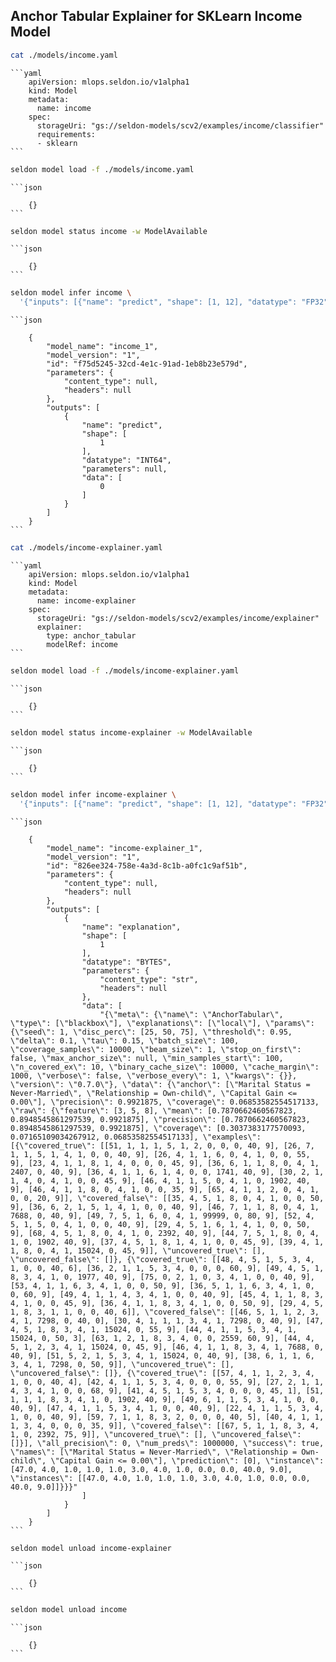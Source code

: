 ## Anchor Tabular Explainer for SKLearn Income Model


```bash
cat ./models/income.yaml
```
````{collapse} Expand to see output
```yaml
    apiVersion: mlops.seldon.io/v1alpha1
    kind: Model
    metadata:
      name: income
    spec:
      storageUri: "gs://seldon-models/scv2/examples/income/classifier"
      requirements:
      - sklearn
```
````

```bash
seldon model load -f ./models/income.yaml
```
````{collapse} Expand to see output
```json

    {}
```
````

```bash
seldon model status income -w ModelAvailable
```
````{collapse} Expand to see output
```json

    {}
```
````

```bash
seldon model infer income \
  '{"inputs": [{"name": "predict", "shape": [1, 12], "datatype": "FP32", "data": [[47,4,1,1,1,3,4,1,0,0,40,9]]}]}' 
```
````{collapse} Expand to see output
```json

    {
    	"model_name": "income_1",
    	"model_version": "1",
    	"id": "f75d5245-32cd-4e1c-91ad-1eb8b23e579d",
    	"parameters": {
    		"content_type": null,
    		"headers": null
    	},
    	"outputs": [
    		{
    			"name": "predict",
    			"shape": [
    				1
    			],
    			"datatype": "INT64",
    			"parameters": null,
    			"data": [
    				0
    			]
    		}
    	]
    }
```
````

```bash
cat ./models/income-explainer.yaml
```
````{collapse} Expand to see output
```yaml
    apiVersion: mlops.seldon.io/v1alpha1
    kind: Model
    metadata:
      name: income-explainer
    spec:
      storageUri: "gs://seldon-models/scv2/examples/income/explainer"
      explainer:
        type: anchor_tabular
        modelRef: income
```
````

```bash
seldon model load -f ./models/income-explainer.yaml
```
````{collapse} Expand to see output
```json

    {}
```
````

```bash
seldon model status income-explainer -w ModelAvailable
```
````{collapse} Expand to see output
```json

    {}
```
````

```bash
seldon model infer income-explainer \
  '{"inputs": [{"name": "predict", "shape": [1, 12], "datatype": "FP32", "data": [[47,4,1,1,1,3,4,1,0,0,40,9]]}]}'
```
````{collapse} Expand to see output
```json

    {
    	"model_name": "income-explainer_1",
    	"model_version": "1",
    	"id": "826ee324-758e-4a3d-8c1b-a0fc1c9af51b",
    	"parameters": {
    		"content_type": null,
    		"headers": null
    	},
    	"outputs": [
    		{
    			"name": "explanation",
    			"shape": [
    				1
    			],
    			"datatype": "BYTES",
    			"parameters": {
    				"content_type": "str",
    				"headers": null
    			},
    			"data": [
    				"{\"meta\": {\"name\": \"AnchorTabular\", \"type\": [\"blackbox\"], \"explanations\": [\"local\"], \"params\": {\"seed\": 1, \"disc_perc\": [25, 50, 75], \"threshold\": 0.95, \"delta\": 0.1, \"tau\": 0.15, \"batch_size\": 100, \"coverage_samples\": 10000, \"beam_size\": 1, \"stop_on_first\": false, \"max_anchor_size\": null, \"min_samples_start\": 100, \"n_covered_ex\": 10, \"binary_cache_size\": 10000, \"cache_margin\": 1000, \"verbose\": false, \"verbose_every\": 1, \"kwargs\": {}}, \"version\": \"0.7.0\"}, \"data\": {\"anchor\": [\"Marital Status = Never-Married\", \"Relationship = Own-child\", \"Capital Gain <= 0.00\"], \"precision\": 0.9921875, \"coverage\": 0.06853582554517133, \"raw\": {\"feature\": [3, 5, 8], \"mean\": [0.7870662460567823, 0.8948545861297539, 0.9921875], \"precision\": [0.7870662460567823, 0.8948545861297539, 0.9921875], \"coverage\": [0.3037383177570093, 0.07165109034267912, 0.06853582554517133], \"examples\": [{\"covered_true\": [[51, 1, 1, 1, 5, 1, 2, 0, 0, 0, 40, 9], [26, 7, 1, 1, 5, 1, 4, 1, 0, 0, 40, 9], [26, 4, 1, 1, 6, 0, 4, 1, 0, 0, 55, 9], [23, 4, 1, 1, 8, 1, 4, 0, 0, 0, 45, 9], [36, 6, 1, 1, 8, 0, 4, 1, 2407, 0, 40, 9], [36, 4, 1, 1, 6, 1, 4, 0, 0, 1741, 40, 9], [30, 2, 1, 1, 4, 0, 4, 1, 0, 0, 45, 9], [46, 4, 1, 1, 5, 0, 4, 1, 0, 1902, 40, 9], [46, 4, 1, 1, 8, 0, 4, 1, 0, 0, 35, 9], [65, 4, 1, 1, 2, 0, 4, 1, 0, 0, 20, 9]], \"covered_false\": [[35, 4, 5, 1, 8, 0, 4, 1, 0, 0, 50, 9], [36, 6, 2, 1, 5, 1, 4, 1, 0, 0, 40, 9], [46, 7, 1, 1, 8, 0, 4, 1, 7688, 0, 40, 9], [49, 7, 5, 1, 6, 0, 4, 1, 99999, 0, 80, 9], [52, 4, 5, 1, 5, 0, 4, 1, 0, 0, 40, 9], [29, 4, 5, 1, 6, 1, 4, 1, 0, 0, 50, 9], [68, 4, 5, 1, 8, 0, 4, 1, 0, 2392, 40, 9], [44, 7, 5, 1, 8, 0, 4, 1, 0, 1902, 40, 9], [37, 4, 5, 1, 8, 1, 4, 1, 0, 0, 45, 9], [39, 4, 1, 1, 8, 0, 4, 1, 15024, 0, 45, 9]], \"uncovered_true\": [], \"uncovered_false\": []}, {\"covered_true\": [[48, 4, 5, 1, 5, 3, 4, 1, 0, 0, 40, 6], [36, 2, 1, 1, 5, 3, 4, 0, 0, 0, 60, 9], [49, 4, 5, 1, 8, 3, 4, 1, 0, 1977, 40, 9], [75, 0, 2, 1, 0, 3, 4, 1, 0, 0, 40, 9], [53, 4, 1, 1, 6, 3, 4, 1, 0, 0, 50, 9], [36, 5, 1, 1, 6, 3, 4, 1, 0, 0, 60, 9], [49, 4, 1, 1, 4, 3, 4, 1, 0, 0, 40, 9], [45, 4, 1, 1, 8, 3, 4, 1, 0, 0, 45, 9], [36, 4, 1, 1, 8, 3, 4, 1, 0, 0, 50, 9], [29, 4, 5, 1, 8, 3, 1, 1, 0, 0, 40, 6]], \"covered_false\": [[46, 5, 1, 1, 2, 3, 4, 1, 7298, 0, 40, 0], [30, 4, 1, 1, 1, 3, 4, 1, 7298, 0, 40, 9], [47, 4, 5, 1, 8, 3, 4, 1, 15024, 0, 55, 9], [44, 4, 1, 1, 5, 3, 4, 1, 15024, 0, 50, 3], [63, 1, 2, 1, 8, 3, 4, 0, 0, 2559, 60, 9], [44, 4, 5, 1, 2, 3, 4, 1, 15024, 0, 45, 9], [46, 4, 1, 1, 8, 3, 4, 1, 7688, 0, 40, 9], [51, 5, 2, 1, 5, 3, 4, 1, 15024, 0, 40, 9], [38, 6, 1, 1, 6, 3, 4, 1, 7298, 0, 50, 9]], \"uncovered_true\": [], \"uncovered_false\": []}, {\"covered_true\": [[57, 4, 1, 1, 2, 3, 4, 1, 0, 0, 40, 4], [42, 4, 1, 1, 5, 3, 4, 0, 0, 0, 55, 9], [27, 2, 1, 1, 4, 3, 4, 1, 0, 0, 68, 9], [41, 4, 5, 1, 5, 3, 4, 0, 0, 0, 45, 1], [51, 1, 1, 1, 8, 3, 4, 1, 0, 1902, 40, 9], [49, 6, 1, 1, 5, 3, 4, 1, 0, 0, 40, 9], [47, 4, 1, 1, 5, 3, 4, 1, 0, 0, 40, 9], [22, 4, 1, 1, 5, 3, 4, 1, 0, 0, 40, 9], [59, 7, 1, 1, 8, 3, 2, 0, 0, 0, 40, 5], [40, 4, 1, 1, 1, 3, 4, 0, 0, 0, 35, 9]], \"covered_false\": [[67, 5, 1, 1, 8, 3, 4, 1, 0, 2392, 75, 9]], \"uncovered_true\": [], \"uncovered_false\": []}], \"all_precision\": 0, \"num_preds\": 1000000, \"success\": true, \"names\": [\"Marital Status = Never-Married\", \"Relationship = Own-child\", \"Capital Gain <= 0.00\"], \"prediction\": [0], \"instance\": [47.0, 4.0, 1.0, 1.0, 1.0, 3.0, 4.0, 1.0, 0.0, 0.0, 40.0, 9.0], \"instances\": [[47.0, 4.0, 1.0, 1.0, 1.0, 3.0, 4.0, 1.0, 0.0, 0.0, 40.0, 9.0]]}}}"
    			]
    		}
    	]
    }
```
````

```bash
seldon model unload income-explainer
```
````{collapse} Expand to see output
```json

    {}
```
````

```bash
seldon model unload income
```
````{collapse} Expand to see output
```json

    {}
```
````

```python

```
